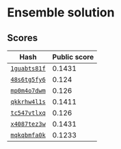 # Ensemble solution

## Scores

Hash | Public score
--- | ---
[`1guabts81f`](1guabts81f/) | 0.1431
[`48s6tg5fy6`](48s6tg5fy6/) | 0.124
[`mp0m4o7dwm`](mp0m4o7dwm/) | 0.126
[`qkkrhw4l1s`](qkkrhw4l1s/) | 0.1411
[`tc547vtlxq`](tc547vtlxq/) | 0.126
[`x4087tez3w`](x4087tez3w/) | 0.1431
[`mqkqbmfa0k`](mqkqbmfa0k/) | 0.1233

